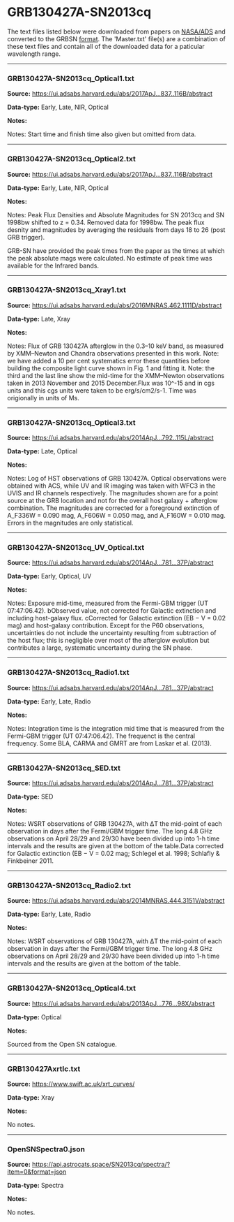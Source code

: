 # GRB130427A-SN2013cq

The text files listed below were downloaded from papers on [NASA/ADS](https://ui.adsabs.harvard.edu) and converted to the GRBSN [format](https://github.com/GabrielF98/GRBSNWebtool/tree/master/Webtool/static/SourceData). The 'Master.txt' file(s) are a combination of these text files and contain all of the downloaded data for a paticular wavelength range.

***

### GRB130427A-SN2013cq_Optical1.txt

**Source:** https://ui.adsabs.harvard.edu/abs/2017ApJ...837..116B/abstract

**Data-type:** Early, Late, NIR, Optical

**Notes:**

Notes: Start time and finish time also given but omitted from data.


***

### GRB130427A-SN2013cq_Optical2.txt

**Source:** https://ui.adsabs.harvard.edu/abs/2017ApJ...837..116B/abstract

**Data-type:** Early, Late, NIR, Optical

**Notes:**

Notes: Peak Flux Densities and Absolute Magnitudes for SN 2013cq and SN 1998bw shifted to z = 0.34. Removed data for 1998bw. The peak flux desnity and magnitudes by averaging the residuals from days 18 to 26 (post GRB trigger). 

GRB-SN have provided the peak times from the paper as the times at which the peak absolute mags were calculated. No estimate of peak time was available for the Infrared bands.


***

### GRB130427A-SN2013cq_Xray1.txt

**Source:** https://ui.adsabs.harvard.edu/abs/2016MNRAS.462.1111D/abstract

**Data-type:** Late, Xray

**Notes:**

Notes: Flux of GRB 130427A afterglow in the 0.3–10 keV band, as measured by XMM–Newton and Chandra observations presented in this work. Note: we have added a 10 per cent systematics error these quantities before building the composite light curve shown in Fig. 1 and fitting it. Note: the third and the last line show the mid-time for the XMM–Newton observations taken in 2013 November and 2015 December.Flux was 10^-15 and in cgs units and this cgs units were taken to be erg/s/cm2/s-1. Time was origionally in units of Ms.


***

### GRB130427A-SN2013cq_Optical3.txt

**Source:** https://ui.adsabs.harvard.edu/abs/2014ApJ...792..115L/abstract

**Data-type:** Late, Optical

**Notes:**

Notes: Log of HST observations of GRB 130427A. Optical observations were obtained with ACS, while UV and IR imaging was taken with WFC3 in the UVIS and IR channels respectively. The magnitudes shown are for a point source at the GRB location and not for the overall host galaxy + afterglow combination. The magnitudes are corrected for a foreground extinction of A_F336W = 0.090 mag, A_F606W = 0.050 mag, and A_F160W = 0.010 mag. Errors in the magnitudes are only statistical.


***

### GRB130427A-SN2013cq_UV_Optical.txt

**Source:** https://ui.adsabs.harvard.edu/abs/2014ApJ...781...37P/abstract

**Data-type:** Early, Optical, UV

**Notes:**

Notes: Exposure mid-time, measured from the Fermi-GBM trigger (UT 07:47:06.42). bObserved value, not corrected for Galactic extinction and including host-galaxy flux. cCorrected for Galactic extinction (EB − V = 0.02 mag) and host-galaxy contribution. Except for the P60 observations, uncertainties do not include the uncertainty resulting from subtraction of the host flux; this is negligible over most of the afterglow evolution but contributes a large, systematic uncertainty during the SN phase.


***

### GRB130427A-SN2013cq_Radio1.txt

**Source:** https://ui.adsabs.harvard.edu/abs/2014ApJ...781...37P/abstract

**Data-type:** Early, Late, Radio

**Notes:**

Notes: Integration time is the integration mid time that is measured from the Fermi-GBM trigger (UT 07:47:06.42). The frequenct is the central frequency. Some BLA, CARMA and GMRT are from Laskar et al. (2013).


***

### GRB130427A-SN2013cq_SED.txt

**Source:** https://ui.adsabs.harvard.edu/abs/2014ApJ...781...37P/abstract

**Data-type:** SED

**Notes:**

Notes: WSRT observations of GRB 130427A, with ΔT the mid-point of each observation in days after the Fermi/GBM trigger time. The long 4.8 GHz observations on April 28/29 and 29/30 have been divided up into 1-h time intervals and the results are given at the bottom of the table.Data corrected for Galactic extinction (EB − V = 0.02 mag; Schlegel et al. 1998; Schlafly & Finkbeiner 2011.


***

### GRB130427A-SN2013cq_Radio2.txt

**Source:** https://ui.adsabs.harvard.edu/abs/2014MNRAS.444.3151V/abstract

**Data-type:** Early, Late, Radio

**Notes:**

Notes: WSRT observations of GRB 130427A, with ΔT the mid-point of each observation in days after the Fermi/GBM trigger time. The long 4.8 GHz observations on April 28/29 and 29/30 have been divided up into 1-h time intervals and the results are given at the bottom of the table.


***

### GRB130427A-SN2013cq_Optical4.txt

**Source:** https://ui.adsabs.harvard.edu/abs/2013ApJ...776...98X/abstract

**Data-type:** Optical

**Notes:**

Sourced from the Open SN catalogue.


***

### GRB130427Axrtlc.txt

**Source:** https://www.swift.ac.uk/xrt_curves/

**Data-type:** Xray

**Notes:**

No notes.

***

### OpenSNSpectra0.json

**Source:** https://api.astrocats.space/SN2013cq/spectra/?item=0&format=json

**Data-type:** Spectra

**Notes:**

No notes.